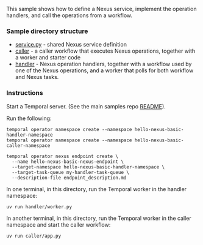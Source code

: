This sample shows how to define a Nexus service, implement the operation handlers, and
call the operations from a workflow.

### Sample directory structure

- [service.py](./service.py) - shared Nexus service definition
- [caller](./caller) - a caller workflow that executes Nexus operations, together with a worker and starter code
- [handler](./handler) - Nexus operation handlers, together with a workflow used by one of the Nexus operations, and a worker that polls for both workflow and Nexus tasks.


### Instructions

Start a Temporal server. (See the main samples repo [README](../../README.md)).

Run the following:

```
temporal operator namespace create --namespace hello-nexus-basic-handler-namespace
temporal operator namespace create --namespace hello-nexus-basic-caller-namespace

temporal operator nexus endpoint create \
  --name hello-nexus-basic-nexus-endpoint \
  --target-namespace hello-nexus-basic-handler-namespace \
  --target-task-queue my-handler-task-queue \
  --description-file endpoint_description.md
```

In one terminal, in this directory, run the Temporal worker in the handler namespace:
```
uv run handler/worker.py
```

In another terminal, in this directory, run the Temporal worker in the caller namespace and start the caller
workflow:
```
uv run caller/app.py
```
